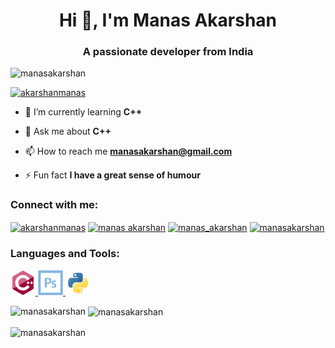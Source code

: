 <h1 align="center">Hi 👋, I'm Manas Akarshan</h1>
<h3 align="center">A passionate developer from India</h3>

<p align="left"> <img src="https://komarev.com/ghpvc/?username=manasakarshan&label=Profile%20views&color=0e75b6&style=flat" alt="manasakarshan" /> </p>

<p align="left"> <a href="https://twitter.com/akarshanmanas" target="blank"><img src="https://img.shields.io/twitter/follow/akarshanmanas?logo=twitter&style=for-the-badge" alt="akarshanmanas" /></a> </p>

- 🌱 I’m currently learning **C++**

- 💬 Ask me about **C++**

- 📫 How to reach me **manasakarshan@gmail.com**

- ⚡ Fun fact **I have a great sense of humour**

<h3 align="left">Connect with me:</h3>
<p align="left">
<a href="https://twitter.com/akarshanmanas" target="blank"><img align="center" src="https://raw.githubusercontent.com/rahuldkjain/github-profile-readme-generator/master/src/images/icons/Social/twitter.svg" alt="akarshanmanas" height="30" width="40" /></a>
<a href="https://linkedin.com/in/manas akarshan" target="blank"><img align="center" src="https://raw.githubusercontent.com/rahuldkjain/github-profile-readme-generator/master/src/images/icons/Social/linked-in-alt.svg" alt="manas akarshan" height="30" width="40" /></a>
<a href="https://instagram.com/manas_akarshan" target="blank"><img align="center" src="https://raw.githubusercontent.com/rahuldkjain/github-profile-readme-generator/master/src/images/icons/Social/instagram.svg" alt="manas_akarshan" height="30" width="40" /></a>
<a href="https://www.hackerrank.com/manasakarshan" target="blank"><img align="center" src="https://raw.githubusercontent.com/rahuldkjain/github-profile-readme-generator/master/src/images/icons/Social/hackerrank.svg" alt="manasakarshan" height="30" width="40" /></a>
</p>

<h3 align="left">Languages and Tools:</h3>
<p align="left"> <a href="https://www.w3schools.com/cpp/" target="_blank" rel="noreferrer"> <img src="https://raw.githubusercontent.com/devicons/devicon/master/icons/cplusplus/cplusplus-original.svg" alt="cplusplus" width="40" height="40"/> </a> <a href="https://www.photoshop.com/en" target="_blank" rel="noreferrer"> <img src="https://raw.githubusercontent.com/devicons/devicon/master/icons/photoshop/photoshop-line.svg" alt="photoshop" width="40" height="40"/> </a> <a href="https://www.python.org" target="_blank" rel="noreferrer"> <img src="https://raw.githubusercontent.com/devicons/devicon/master/icons/python/python-original.svg" alt="python" width="40" height="40"/> </a> </p>

<p><img align="left" src="https://github-readme-stats.vercel.app/api/top-langs?username=manasakarshan&show_icons=true&locale=en&layout=compact" alt="manasakarshan" /></p>

<p>&nbsp;<img align="center" src="https://github-readme-stats.vercel.app/api?username=manasakarshan&show_icons=true&locale=en" alt="manasakarshan" /></p>

<p><img align="center" src="https://github-readme-streak-stats.herokuapp.com/?user=manasakarshan&" alt="manasakarshan" /></p>
